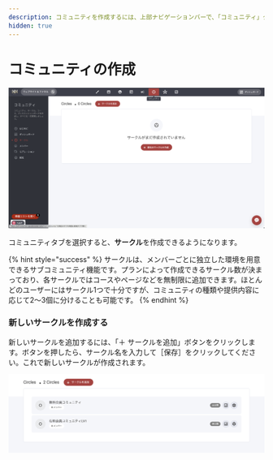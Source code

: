 ```yaml
---
description: コミュニティを作成するには、上部ナビゲーションバーで、「コミュニティ」タブを選択します。
hidden: true
---
```


# コミュニティの作成

![コミュニティの作成](../../.gitbook/assets/ob_community.png)

コミュニティタブを選択すると、**サークル**を作成できるようになります。

{% hint style="success" %}
サークルは、メンバーごとに独立した環境を用意できるサブコミュニティ機能です。プランによって作成できるサークル数が決まっており、各サークルではコースやページなどを無制限に追加できます。ほとんどのユーザーにはサークル1つで十分ですが、コミュニティの種類や提供内容に応じて2～3個に分けることも可能です。
{% endhint %}

### 新しいサークルを作成する

新しいサークルを追加するには、「＋ サークルを追加」ボタンをクリックします。ボタンを押したら、サークル名を入力して［保存］をクリックしてください。これで新しいサークルが作成されます。

![](../../.gitbook/assets/ob_create_a_new_circle.png)
